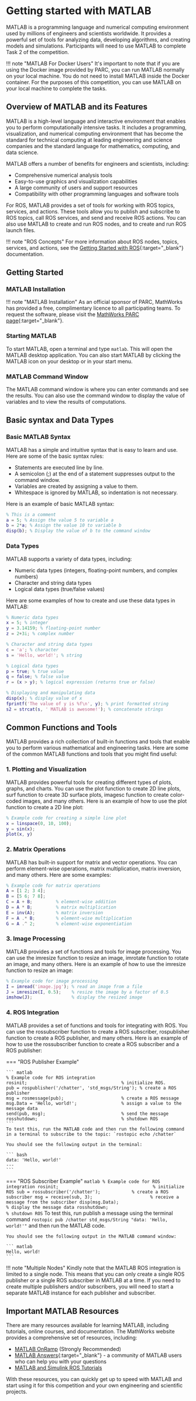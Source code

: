 # Getting started with MATLAB

MATLAB is a programming language and numerical computing environment used by millions of engineers and scientists worldwide. It provides a powerful set of tools for analyzing data, developing algorithms, and creating models and simulations. 
Participants will need to use MATLAB to complete Task 2 of the competition.

!!! note "MATLAB For Docker Users"
    It's important to note that if you are using the Docker image provided by PARC, you can run MATLAB normally on your local machine. You do not need to install MATLAB inside the Docker container. For the purposes of this competition, you can use MATLAB on your local machine to complete the tasks.

## Overview of MATLAB and its Features

MATLAB is a high-level language and interactive environment that enables you to perform computationally intensive tasks. It includes a programming, visualization, and numerical computing environment that has become the standard for technical computing at leading engineering and science companies and the standard language for mathematics, computing, and data science.

MATLAB offers a number of benefits for engineers and scientists, including:

* Comprehensive numerical analysis tools
* Easy-to-use graphics and visualization capabilities
* A large community of users and support resources
* Compatibility with other programming languages and software tools

For ROS, MATLAB provides a set of tools for working with ROS topics, services, and actions. These tools allow you to publish and subscribe to ROS topics, call ROS services, and send and receive ROS actions. You can also use MATLAB to create and run ROS nodes, and to create and run ROS launch files.

!!! note "ROS Concepts"
    For more information about ROS nodes, topics, services, and actions, see the [Getting Started with ROS](/getting-started-tutorials/getting-started-with-ros/){:target="_blank"} documentation.

## Getting Started

### MATLAB Installation

!!! note "MATLAB Installation"
    As an official sponsor of PARC, MathWorks has provided a free, complimentary licence to all participating teams. To request the software, please visit the [MathWorks PARC page](https://www.mathworks.com/academia/student-competitions/PARC.html){:target="_blank"}.

### Starting MATLAB

To start MATLAB, open a terminal and type `matlab`. This will open the MATLAB desktop application. You can also start MATLAB by clicking the MATLAB icon on your desktop or in your start menu.

### MATLAB Command Window

The MATLAB command window is where you can enter commands and see the results. You can also use the command window to display the value of variables and to view the results of computations.

## Basic syntax and Data Types

### Basic MATLAB Syntax

MATLAB has a simple and intuitive syntax that is easy to learn and use. Here are some of the basic syntax rules:

* Statements are executed line by line.
* A semicolon (;) at the end of a statement suppresses output to the command window.
* Variables are created by assigning a value to them.
* Whitespace is ignored by MATLAB, so indentation is not necessary.

Here is an example of basic MATLAB syntax:

``` matlab
% This is a comment
a = 5; % Assign the value 5 to variable a
b = 2*a; % Assign the value 10 to variable b
disp(b); % Display the value of b to the command window
```

### Data Types
MATLAB supports a variety of data types, including:

* Numeric data types (integers, floating-point numbers, and complex numbers)
* Character and string data types
* Logical data types (true/false values)

Here are some examples of how to create and use these data types in MATLAB:

``` matlab
% Numeric data types
x = 5; % integer
y = 3.14159; % floating-point number
z = 2+3i; % complex number

% Character and string data types
c = 'a'; % character
s = 'Hello, world!'; % string

% Logical data types
p = true; % true value
q = false; % false value
r = (x > y); % logical expression (returns true or false)

% Displaying and manipulating data
disp(x); % display value of x
fprintf('The value of y is %f\n', y); % print formatted string
s2 = strcat(s, ' MATLAB is awesome!'); % concatenate strings
```

## Common Functions and Tools

MATLAB provides a rich collection of built-in functions and tools that enable you to perform various mathematical and engineering tasks. Here are some of the common MATLAB functions and tools that you might find useful:

### 1. Plotting and Visualization

MATLAB provides powerful tools for creating different types of plots, graphs, and charts. You can use the plot function to create 2D line plots, surf function to create 3D surface plots, imagesc function to create color-coded images, and many others. Here is an example of how to use the plot function to create a 2D line plot:

``` matlab
% Example code for creating a simple line plot
x = linspace(0, 10, 100);
y = sin(x);
plot(x, y)
```

### 2. Matrix Operations

MATLAB has built-in support for matrix and vector operations. You can perform element-wise operations, matrix multiplication, matrix inversion, and many others. Here are some examples:

``` matlab
% Example code for matrix operations
A = [1 2; 3 4];
B = [5 6; 7 8];
C = A + B;         % element-wise addition
D = A * B;         % matrix multiplication
E = inv(A);        % matrix inversion
F = A .* B;        % element-wise multiplication
G = A .^ 2;        % element-wise exponentiation
```

### 3. Image Processing

MATLAB provides a set of functions and tools for image processing. You can use the imresize function to resize an image, imrotate function to rotate an image, and many others. Here is an example of how to use the imresize function to resize an image:

``` matlab
% Example code for image processing
I = imread('image.jpg'); % read an image from a file
J = imresize(I, 0.5);    % resize the image by a factor of 0.5
imshow(J);               % display the resized image
```

### 4. ROS Integration

MATLAB provides a set of functions and tools for integrating with ROS. You can use the rossubscriber function to create a ROS subscriber, rospublisher function to create a ROS publisher, and many others. Here is an example of how to use the rossubscriber function to create a ROS subscriber and a ROS publisher:

=== "ROS Publisher Example"

    ``` matlab
    % Example code for ROS integration
    rosinit;                                    % initialize ROS.
    pub = rospublisher('/chatter', 'std_msgs/String'); % create a ROS publisher
    msg = rosmessage(pub);                      % create a ROS message
    msg.Data = 'Hello, world!';                 % assign a value to the message data
    send(pub, msg);                             % send the message
    rosshutdown;                                % shutdown ROS
    ```
    To test this, run the MATLAB code and then run the following command in a terminal to subscribe to the topic: `rostopic echo /chatter`
    
    You should see the following output in the terminal:

    ``` bash
    data: 'Hello, world!'
    ---
    ```
=== "ROS Subscriber Example"
    ``` matlab
    % Example code for ROS integration
    rosinit;                                    % initialize ROS
    sub = rossubscriber('/chatter');            % create a ROS subscriber
    msg = receive(sub, 3);                      % receive a message from the subscriber
    disp(msg.Data);                             % display the message data
    rosshutdown;                                % shutdown ROS
    ```
    To test this, run publish a message using the terminal command `rostopic pub /chatter std_msgs/String "data: 'Hello, world!'"` and then run the MATLAB code.

    You should see the following output in the MATLAB command window:

    ``` matlab
    Hello, world!
    ```

!!! note "Multiple Nodes"
    Kindly note that the MATLAB ROS integration is limited to a single node. This means that you can only create a single ROS publisher or a single ROS subscriber in MATLAB at a time. If you need to create multiple publishers and/or subscribers, you will need to start a separate MATLAB instance for each publisher and subscriber.

## Important MATLAB Resources
There are many resources available for learning MATLAB, including tutorials, online courses, and documentation. The MathWorks website provides a comprehensive set of resources, including:

<!-- * [Getting Started with MATLAB tutorial](https://www.mathworks.com/help/matlab/getting-started-with-matlab.html){:target="_blank"} -->
* [MATLAB OnRamp](https://matlabacademy.mathworks.com/details/matlab-onramp/gettingstarted) (Strongly Recommended)
* [MATLAB Answers](https://www.mathworks.com/matlabcentral/answers/){:target="_blank"} - a community of MATLAB users who can help you with your questions
* [MATLAB and Simulink ROS Tutorials](https://github.com/mathworks-robotics/matlab-and-simulink-ros-tutorials)

With these resources, you can quickly get up to speed with MATLAB and start using it for this competition and your own engineering and scientific projects.
